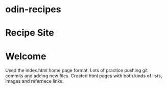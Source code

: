 # odin-recipes
# Recipe Site 
# Welcome
Used the index.html home page format.
Lots of practice pushing git commits and adding new files.  Created html pages with both kinds of lists, images and refernece links.